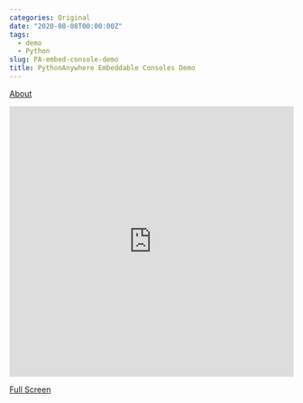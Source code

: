 ```yaml
---
categories: Original
date: "2020-08-08T00:00:00Z"
tags:
  - demo
  - Python
slug: PA-embed-console-demo
title: PythonAnywhere Embeddable Consoles Demo
---
```


[About](https://help.pythonanywhere.com/pages/EmbeddedConsoles)

<iframe style="width: 100%; height: 480; border: none;" name="embedded_python_anywhere" src="https://www.pythonanywhere.com/embedded3/"></iframe>

[Full Screen](https://www.pythonanywhere.com/embedded3/)
